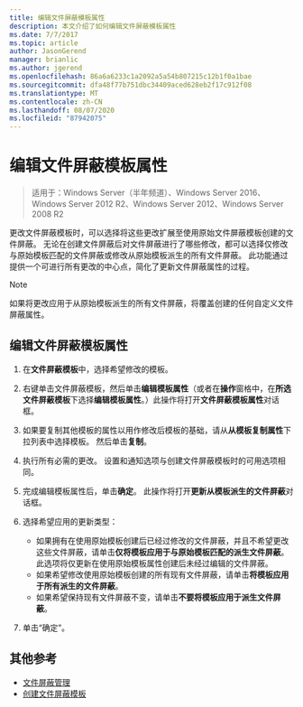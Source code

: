 ```yaml
---
title: 编辑文件屏蔽模板属性
description: 本文介绍了如何编辑文件屏蔽模板属性
ms.date: 7/7/2017
ms.topic: article
author: JasonGerend
manager: brianlic
ms.author: jgerend
ms.openlocfilehash: 86a6a6233c1a2092a5a54b807215c12b1f0a1bae
ms.sourcegitcommit: dfa48f77b751dbc34409aced628eb2f17c912f08
ms.translationtype: MT
ms.contentlocale: zh-CN
ms.lasthandoff: 08/07/2020
ms.locfileid: "87942075"
---
```

# <a name="edit-file-screen-template-properties"></a>编辑文件屏蔽模板属性

> 适用于：Windows Server（半年频道）、Windows Server 2016、Windows Server 2012 R2、Windows Server 2012、Windows Server 2008 R2

更改文件屏蔽模板时，可以选择将这些更改扩展至使用原始文件屏蔽模板创建的文件屏蔽。 无论在创建文件屏蔽后对文件屏蔽进行了哪些修改，都可以选择仅修改与原始模板匹配的文件屏蔽或修改从原始模板派生的所有文件屏蔽。 此功能通过提供一个可进行所有更改的中心点，简化了更新文件屏蔽属性的过程。

> [!Note]
> 如果将更改应用于从原始模板派生的所有文件屏蔽，将覆盖创建的任何自定义文件屏蔽属性。

## <a name="to-edit-file-screen-template-properties"></a>编辑文件屏蔽模板属性

1.  在**文件屏蔽模板**中，选择希望修改的模板。

2.  右键单击文件屏蔽模板，然后单击**编辑模板属性**（或者在**操作**窗格中，在**所选文件屏蔽模板**下选择**编辑模板属性**。）此操作将打开**文件屏蔽模板属性**对话框。

3.  如果要复制其他模板的属性以用作修改后模板的基础，请从**从模板复制属性**下拉列表中选择模板。 然后单击**复制**。

4.  执行所有必需的更改。 设置和通知选项与创建文件屏蔽模板时的可用选项相同。

5.  完成编辑模板属性后，单击**确定**。 此操作将打开**更新从模板派生的文件屏蔽**对话框。

6.  选择希望应用的更新类型：

    -   如果拥有在使用原始模板创建后已经过修改的文件屏蔽，并且不希望更改这些文件屏蔽，请单击**仅将模板应用于与原始模板匹配的派生文件屏蔽**。 此选项将仅更新在使用原始模板属性创建后未经过编辑的文件屏蔽。
    -   如果希望修改使用原始模板创建的所有现有文件屏蔽，请单击**将模板应用于所有派生的文件屏蔽**。
    -   如果希望保持现有文件屏蔽不变，请单击**不要将模板应用于派生文件屏蔽**。

7.  单击“确定”。

## <a name="additional-references"></a>其他参考

-   [文件屏蔽管理](file-screening-management.md)
-   [创建文件屏蔽模板](create-file-screen-template.md)


